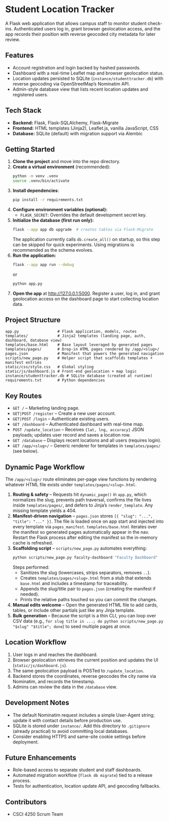# Student Location Tracker

A Flask web application that allows campus staff to monitor student check-ins. Authenticated users log in, grant browser geolocation access, and the app records their position with reverse geocoded city metadata for later review.

## Features
- Account registration and login backed by hashed passwords.
- Dashboard with a real-time Leaflet map and browser geolocation status.
- Location updates persisted to SQLite (`instance/studenttracker.db`) with reverse geocoding via OpenStreetMap’s Nominatim API.
- Admin-style database view that lists recent location updates and registered users.

## Tech Stack
- **Backend:** Flask, Flask-SQLAlchemy, Flask-Migrate
- **Frontend:** HTML templates (Jinja2), Leaflet.js, vanilla JavaScript, CSS
- **Database:** SQLite (default) with migration support via Alembic

## Getting Started
1. **Clone the project** and move into the repo directory.
2. **Create a virtual environment** (recommended):
   ```bash
   python -m venv .venv
   source .venv/bin/activate
   ```
3. **Install dependencies**:
   ```bash
   pip install -r requirements.txt
   ```
4. **Configure environment variables (optional):**
   - `FLASK_SECRET`: Overrides the default development secret key.
5. **Initialize the database (first run only):**
   ```bash
   flask --app app db upgrade  # creates tables via Flask-Migrate
   ```
   The application currently calls `db.create_all()` on startup, so this step can be skipped for quick experiments. Using migrations is recommended as the schema evolves.
6. **Run the application:**
   ```bash
   flask --app app run --debug
   ```
   or
   ```bash
   python app.py
   ```
7. **Open the app** at <http://127.0.0.1:5000>. Register a user, log in, and grant geolocation access on the dashboard page to start collecting location data.

## Project Structure
```
app.py                 # Flask application, models, routes
templates/             # Jinja2 templates (landing page, auth, dashboard, database view)
templates/base.html    # Base layout leveraged by generated pages
templates/pages/       # Drop-in HTML pages rendered by /app/<slug>/
pages.json             # Manifest that powers the generated navigation
scripts/new_page.py    # Helper script that scaffolds templates + manifest entries
static/css/style.css   # Global styling
static/js/dashboard.js # Front-end geolocation + map logic
instance/studenttracker.db # SQLite database (created at runtime)
requirements.txt       # Python dependencies
```

## Key Routes
- `GET /` – Marketing landing page.
- `GET|POST /register` – Create a new user account.
- `GET|POST /login` – Authenticate existing users.
- `GET /dashboard` – Authenticated dashboard with real-time map.
- `POST /update_location` – Receives `{lat, lng, accuracy}` JSON payloads; updates user record and saves a location row.
- `GET /database` – Displays recent locations and all users (requires login).
- `GET /app/<slug>/` – Generic renderer for templates in `templates/pages/` (see below).

## Dynamic Page Workflow
The `/app/<slug>/` route eliminates per-page view functions by rendering whatever HTML file exists under `templates/pages/<slug>.html`.

1. **Routing & safety** – Requests hit `dynamic_page()` in `app.py`, which normalizes the slug, prevents path traversal, confirms the file lives inside `templates/pages/`, and defers to Jinja’s `render_template`. Any missing template yields a 404.
2. **Manifest-driven navigation** – `pages.json` stores `[{ "slug": "...", "title": "..." }]`. The file is loaded once on app start and injected into every template via `pages_manifest`. `templates/base.html` iterates over the manifest so generated pages automatically appear in the nav. Restart the Flask process after editing the manifest so the in-memory cache is refreshed.
3. **Scaffolding script** – `scripts/new_page.py` automates everything:
   ```bash
   python scripts/new_page.py faculty-dashboard "Faculty Dashboard"
   ```
   Steps performed:
   - Sanitizes the slug (lowercases, strips separators, removes `..`).
   - Creates `templates/pages/<slug>.html` from a stub that extends `base.html` and includes a timestamp for traceability.
   - Appends the slug/title pair to `pages.json` (creating the manifest if needed).
   - Prints the relative paths touched so you can commit the changes.
4. **Manual edits welcome** – Open the generated HTML file to add cards, tables, or include other partials just like any Jinja template.
5. **Bulk generation** – Because the script is a thin CLI, you can loop over CSV data (e.g., `for slug title in ...; do python scripts/new_page.py "$slug" "$title"; done`) to seed multiple pages at once.

## Location Workflow
1. User logs in and reaches the dashboard.
2. Browser geolocation retrieves the current position and updates the UI (`static/js/dashboard.js`).
3. The same geolocation payload is POSTed to `/update_location`.
4. Backend stores the coordinates, reverse geocodes the city name via Nominatim, and records the timestamp.
5. Admins can review the data in the `/database` view.

## Development Notes
- The default Nominatim request includes a simple User-Agent string; update it with contact details before production use.
- SQLite is stored under `instance/`. Add this directory to `.gitignore` (already practical) to avoid committing local databases.
- Consider enabling HTTPS and same-site cookie settings before deployment.

## Future Enhancements
- Role-based access to separate student and staff dashboards.
- Automated migration workflow (`flask db migrate`) tied to a release process.
- Tests for authentication, location update API, and geocoding fallbacks.

## Contributors
- CSCI 4250 Scrum Team
